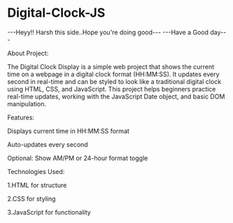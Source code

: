 # Digital-Clock-JS

---Heyy!! Harsh this side..Hope you're doing good---
             ---Have a Good day---


About Project:

The Digital Clock Display is a simple web project that shows the current time on a webpage in a digital clock format (HH:MM:SS). It updates every second in real-time and can be styled to look like a traditional digital clock using HTML, CSS, and JavaScript. This project helps beginners practice real-time updates, working with the JavaScript Date object, and basic DOM manipulation.

Features:

Displays current time in HH:MM:SS format

Auto-updates every second

Optional: Show AM/PM or 24-hour format toggle



Technologies Used:

1.HTML for structure

2.CSS for styling

3.JavaScript for functionality

